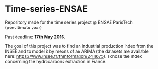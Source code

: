 # Time-series-ENSAE
Repository made for the time series project @ ENSAE ParisTech (penultimate year)

Past deadline: **17th May 2016**.

The goal of this project was to find an industrial production index from the INSEE and to model it by means of an ARIMA (the datasets are available here: https://www.insee.fr/fr/information/2411675). I chose the index concerning the hydrocarbons extraction in France.
